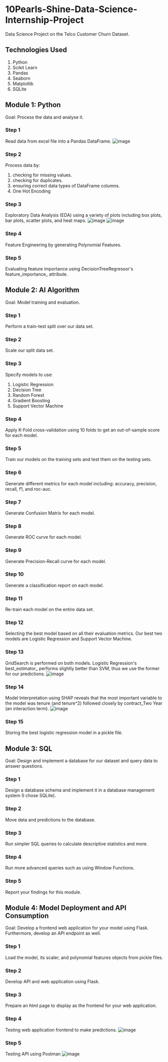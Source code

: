 # 10Pearls-Shine-Data-Science-Internship-Project
Data Science Project on the Telco Customer Churn Dataset.

## Technologies Used
1. Python
2. Scikit Learn
3. Pandas
4. Seaborn
5. Matplotlib
6. SQLite

## Module 1: Python
Goal: Process the data and analyse it.
### Step 1
Read data from excel file into a Pandas DataFrame.
![image](https://github.com/user-attachments/assets/6808c78d-82a0-4e44-a72a-383d6dd10e64)
### Step 2
Process data by:
1. checking for missing values.
2. checking for duplicates.
3. ensuring correct data types of DataFrame columns.
4. One Hot Encoding
### Step 3
Exploratory Data Analysis (EDA) using a variety of plots including box plots, bar plots, scatter plots, and heat maps.
![image](https://github.com/user-attachments/assets/95ae6581-c33d-47c2-b8b5-7937d7d5a086)
![image](https://github.com/user-attachments/assets/0743c154-8e4c-4ca4-af55-abff11e5f0e9)
### Step 4
Feature Engineering by generating Polynomial Features.
### Step 5
Evaluating feature importance using DecisionTreeRegressor's feature_importance_ attribute.

## Module 2: AI Algorithm
Goal: Model training and evaluation.
### Step 1
Perform a train-test split over our data set.
### Step 2
Scale our split data set.
### Step 3
Specify models to use:
1. Logistic Regression
2. Decision Tree
3. Random Forest
4. Gradient Boosting
5. Support Vector Machine
### Step 4
Apply K-Fold cross-validation using 10 folds to get an out-of-sample score for each model.
### Step 5
Train our models on the training sets and test them on the testing sets.
### Step 6
Generate different metrics for each model including: accuracy, precision, recall, f1, and roc-auc.
### Step 7
Generate Confusion Matrix for each model.
### Step 8
Generate ROC curve for each model.
### Step 9
Generate Precision-Recall curve for each model.
### Step 10
Generate a classification report on each model.
### Step 11
Re-train each model on the entire data set.
### Step 12
Selecting the best model based on all their evaluation metrics.
Our best two models are Logistic Regression and Support Vector Machine.
### Step 13
GridSearch is performed on both models. Logistic Regression's best_estimator_ performs slightly better than SVM, thus we use the former for our predictions.
![image](https://github.com/user-attachments/assets/e747de4a-f20a-43f2-8ba5-9ae0c5eedbb0)
### Step 14
Model Interpretation using SHAP reveals that the most important variable to the model was tenure (and tenure^2) followed closely by contract_Two Year (an interaction term).
![image](https://github.com/user-attachments/assets/904ced29-6807-4568-907b-63db32082ed1)
### Step 15
Storing the best logistic regression model in a pickle file.

## Module 3: SQL
Goal: Design and implement a database for our dataset and query data to answer questions.
### Step 1
Design a database schema and implement it in a database management system (I chose SQLite).
### Step 2
Move data and predictions to the database.
### Step 3
Run simpler SQL queries to calculate descriptive statistics and more.
### Step 4
Run more advanced queries such as using Window Functions.
### Step 5
Report your findings for this module.

## Module 4: Model Deployment and API Consumption
Goal: Develop a frontend web application for your model using Flask. Furthermore, develop an API endpoint as well.
### Step 1
Load the model, its scaler, and polynomial features objects from pickle files.
### Step 2
Develop API and web application using Flask.
### Step 3
Prepare an html page to display as the frontend for your web application.
### Step 4
Testing web application frontend to make predictions.
![image](https://github.com/user-attachments/assets/324b1a2c-824c-4324-a389-09818ca02905)
### Step 5
Testing API using Postman
![image](https://github.com/user-attachments/assets/b7da4ea5-9801-4641-9c20-768c721d2bc8)
